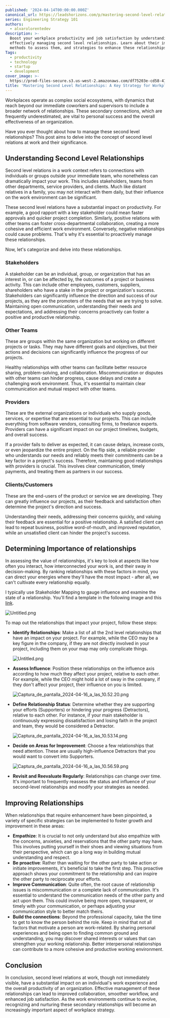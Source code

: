 ```yaml
---
published: '2024-04-14T00:00:00.000Z'
canonical_url: https://leadshorizons.com/p/mastering-second-level-relationships
series: Engineering Strategy 101
authors:
  - alvarolorentedev
description: >-
  Boost your workplace productivity and job satisfaction by understanding and
  effectively managing second level relationships. Learn about their impact,
  methods to assess them, and strategies to enhance these relationships.
Tags:
  - productivity
  - technology
  - startup
  - development
cover_image: >-
  https://prod-files-secure.s3.us-west-2.amazonaws.com/df75203e-cd58-41eb-8339-d5bf4288eb0e/007ebdba-70ba-422c-a0c7-790018bfb40f/1713242573205.jpg?X-Amz-Algorithm=AWS4-HMAC-SHA256&X-Amz-Content-Sha256=UNSIGNED-PAYLOAD&X-Amz-Credential=AKIAT73L2G45GO43JXI4%2F20241107%2Fus-west-2%2Fs3%2Faws4_request&X-Amz-Date=20241107T120431Z&X-Amz-Expires=3600&X-Amz-Signature=484dd1b61584fca3b05955f7d6d197094458cff3dac7a09f93f3c709b2358c04&X-Amz-SignedHeaders=host&x-id=GetObject
title: 'Mastering Second Level Relationships: A Key Strategy for Workplace Success'
---
```


Workplaces operate as complex social ecosystems, with dynamics that reach beyond our immediate coworkers and supervisors to include a broader network of relationships. These secondary connections, which are frequently underestimated, are vital to personal success and the overall effectiveness of an organization.


Have you ever thought about how to manage these second level relationships? This post aims to delve into the concept of second level relations at work and their significance.


## Understanding Second Level Relationships


Second level relations in a work context refers to connections with individuals or groups outside your immediate team, who nonetheless can dramatically impact your work. This includes stakeholders, teams from other departments, service providers, and clients. Much like distant relatives in a family, you may not interact with them daily, but their influence on the work environment can be significant.


These second level relations have a substantial impact on productivity. For example, a good rapport with a key stakeholder could mean faster approvals and quicker project completion. Similarly, positive relations with other teams can foster cross-departmental collaboration, creating a more cohesive and efficient work environment. Conversely, negative relationships could cause problems. That's why it's essential to proactively manage these relationships.


Now, let's categorize and delve into these relationships.


### **Stakeholders**


 A stakeholder can be an individual, group, or organization that has an interest in, or can be affected by, the outcomes of a project or business activity. This can include other employees, customers, suppliers, shareholders who have a stake in the project or organization's success.
Stakeholders can significantly influence the direction and success of our projects, as they are the promoters of the needs that we are trying to solve. Maintaining open communication, understanding their needs and expectations, and addressing their concerns proactively can foster a positive and productive relationship. 


### **Other Teams** 


These are groups within the same organization but working on different projects or tasks. They may have different goals and objectives, but their actions and decisions can significantly influence the progress of our projects. 


Healthy relationships with other teams can facilitate better resource sharing, problem-solving, and collaboration. Miscommunication or disputes with other teams can hinder progress, cause delays and create a challenging work environment. Thus, it's essential to maintain clear communication and mutual respect with other teams.


### **Providers**


These are the external organizations or individuals who supply goods, services, or expertise that are essential to our projects. This can include everything from software vendors, consulting firms, to freelance experts. Providers can have a significant impact on our project timelines, budgets, and overall success. 


If a provider fails to deliver as expected, it can cause delays, increase costs, or even jeopardize the entire project. On the flip side, a reliable provider who understands our needs and reliably meets their commitments can be a key factor in a project's success. Therefore, maintaining good relationships with providers is crucial. This involves clear communication, timely payments, and treating them as partners in our success.


### **Clients/Customers**


These are the end-users of the product or service we are developing. They can greatly influence our projects, as their feedback and satisfaction often determine the project's direction and success. 


Understanding their needs, addressing their concerns quickly, and valuing their feedback are essential for a positive relationship. A satisfied client can lead to repeat business, positive word-of-mouth, and improved reputation, while an unsatisfied client can hinder the project's success.


## Determining Importance of relationships


In assessing the value of relationships, it's key to look at aspects like how often you interact, how interconnected your work is, and their sway in decision-making. By ranking relationships with these factors in mind, you can direct your energies where they'll have the most impact - after all, we can't cultivate every relationship equally.


I typically use Stakeholder Mapping to gauge influence and examine the state of a relationship. You'll find a template in the following image and this [link](https://excalidraw.com/#json=7qSzy52drnbwd6Sy8C2dz,bEm6jClB_RWoI3a6YV5QRg).


![Untitled.png](https://prod-files-secure.s3.us-west-2.amazonaws.com/df75203e-cd58-41eb-8339-d5bf4288eb0e/59d3a19f-5fef-4b4f-8971-39c02c627e98/Untitled.png?X-Amz-Algorithm=AWS4-HMAC-SHA256&X-Amz-Content-Sha256=UNSIGNED-PAYLOAD&X-Amz-Credential=AKIAT73L2G45GO43JXI4%2F20241107%2Fus-west-2%2Fs3%2Faws4_request&X-Amz-Date=20241107T120432Z&X-Amz-Expires=3600&X-Amz-Signature=8ec5dd78e7b89d91dc9f2a280ea4f99d6df64986c67e6cab3d6341c2531b0aae&X-Amz-SignedHeaders=host&x-id=GetObject)


To map out the relationships that impact your project, follow these steps:

- **Identify Relationships**: Make a list of all the 2nd level relationships that have an impact on your project.
For example, while the CEO may be a key figure in the company, if they are not directly involved in your project, including them on your map may only complicate things.

	![Untitled.png](https://prod-files-secure.s3.us-west-2.amazonaws.com/df75203e-cd58-41eb-8339-d5bf4288eb0e/40ed4941-4d92-406e-9526-d3628416a2d8/Untitled.png?X-Amz-Algorithm=AWS4-HMAC-SHA256&X-Amz-Content-Sha256=UNSIGNED-PAYLOAD&X-Amz-Credential=AKIAT73L2G45GO43JXI4%2F20241107%2Fus-west-2%2Fs3%2Faws4_request&X-Amz-Date=20241107T120433Z&X-Amz-Expires=3600&X-Amz-Signature=2405f8445a4f784ea844585120a26aeacb7102a8afde5d91e3c95d22efd42142&X-Amz-SignedHeaders=host&x-id=GetObject)

- **Assess Influence**: Position these relationships on the influence axis according to how much they affect your project, relative to each other.
For example, while the CEO might hold a lot of sway in the company, if they don't affect your project, their influence on you is limited.

	![Captura_de_pantalla_2024-04-16_a_las_10.52.20.png](https://prod-files-secure.s3.us-west-2.amazonaws.com/df75203e-cd58-41eb-8339-d5bf4288eb0e/4e3674d8-dc03-4ecf-ba84-bb9f01e74c36/Captura_de_pantalla_2024-04-16_a_las_10.52.20.png?X-Amz-Algorithm=AWS4-HMAC-SHA256&X-Amz-Content-Sha256=UNSIGNED-PAYLOAD&X-Amz-Credential=AKIAT73L2G45GO43JXI4%2F20241107%2Fus-west-2%2Fs3%2Faws4_request&X-Amz-Date=20241107T120433Z&X-Amz-Expires=3600&X-Amz-Signature=2278465b1d7dca3b8362a2efe289363874269d8e8e9c9a2c688e93cca45c7bb2&X-Amz-SignedHeaders=host&x-id=GetObject)

- **Define Relationship Status**: Determine whether they are supporting your efforts (Supporters) or hindering your progress (Detractors), relative to each other.
For instance, if your main stakeholder is continuously expressing dissatisfaction and losing faith in the project and team, they would be considered a Detractor.

	![Captura_de_pantalla_2024-04-16_a_las_10.53.14.png](https://prod-files-secure.s3.us-west-2.amazonaws.com/df75203e-cd58-41eb-8339-d5bf4288eb0e/038f6062-bea9-4362-b307-dcb9f77a4aaa/Captura_de_pantalla_2024-04-16_a_las_10.53.14.png?X-Amz-Algorithm=AWS4-HMAC-SHA256&X-Amz-Content-Sha256=UNSIGNED-PAYLOAD&X-Amz-Credential=AKIAT73L2G45GO43JXI4%2F20241107%2Fus-west-2%2Fs3%2Faws4_request&X-Amz-Date=20241107T120433Z&X-Amz-Expires=3600&X-Amz-Signature=89dd7fd03d660758aff2dd4ab9a1a638be4954da37db9a9ebbdf2077cc31e459&X-Amz-SignedHeaders=host&x-id=GetObject)

- **Decide on Areas for Improvement**: Choose a few relationships that need attention. These are usually high-influence Detractors that you would want to convert into Supporters.

	![Captura_de_pantalla_2024-04-16_a_las_10.56.59.png](https://prod-files-secure.s3.us-west-2.amazonaws.com/df75203e-cd58-41eb-8339-d5bf4288eb0e/bfbddee9-3882-4e42-912b-d4fbb8ecf838/Captura_de_pantalla_2024-04-16_a_las_10.56.59.png?X-Amz-Algorithm=AWS4-HMAC-SHA256&X-Amz-Content-Sha256=UNSIGNED-PAYLOAD&X-Amz-Credential=AKIAT73L2G45GO43JXI4%2F20241107%2Fus-west-2%2Fs3%2Faws4_request&X-Amz-Date=20241107T120434Z&X-Amz-Expires=3600&X-Amz-Signature=fe62220b891c70f799dcae6c8674e2dd4778af4b8c915ff803e6fefc871e5d53&X-Amz-SignedHeaders=host&x-id=GetObject)

- **Revisit and Reevaluate Regularly**: Relationships can change over time. It's important to frequently reassess the status and influence of your second-level relationships and modify your strategies as needed.

## Improving Relationships


 


When relationships that require enhancement have been pinpointed, a variety of specific strategies can be implemented to foster growth and improvement in these areas:

- **Empathize**: It is crucial to not only understand but also empathize with the concerns, anxieties, and reservations that the other party may have. This involves putting yourself in their shoes and viewing situations from their perspective, which can go a long way in building mutual understanding and respect.
- **Be proactive**: Rather than waiting for the other party to take action or initiate improvements, it's beneficial to take the first step. This proactive approach shows your commitment to the relationship and can inspire the other party to reciprocate your efforts.
- **Improve Communication**: Quite often, the root cause of relationship issues is miscommunication or a complete lack of communication. It's essential to understand the communication needs of the other party and act upon them. This could involve being more open, transparent, or timely with your communication, or perhaps adjusting your communication style to better match theirs.
- **Build the connections**: Beyond the professional capacity, take the time to get to know the person behind the role. Keep in mind that not all factors that motivate a person are work-related. By sharing personal experiences and being open to finding common ground and understanding, you may discover shared interests or values that can strengthen your working relationship. Better interpersonal relationships can contribute to a more cohesive and productive working environment.

## Conclusion


In conclusion, second level relations at work, though not immediately visible, have a substantial impact on an individual's work experience and the overall productivity of an organization. Effective management of these relationships can lead to improved collaboration, smoother workflow, and enhanced job satisfaction. As the work environments continue to evolve, recognizing and nurturing these secondary relationships will become an increasingly important aspect of workplace strategy.


